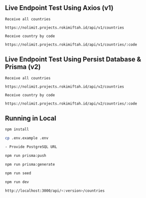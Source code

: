 ## Live Endpoint Test Using Axios (v1)

`Receive all countries`

```
https://nolimit.projects.rokimiftah.id/api/v1/countries
```

`Receive country by code`

```
https://nolimit.projects.rokimiftah.id/api/v1/countries/:code
```

## Live Endpoint Test Using Persist Database & Prisma (v2)

`Receive all countries`

```
https://nolimit.projects.rokimiftah.id/api/v2/countries
```

`Receive country by code`

```
https://nolimit.projects.rokimiftah.id/api/v2/countries/:code
```

## Running in Local

```bash
npm install
```

```bash
cp .env.example .env

- Provide PostgreSQL URL
```

```bash
npm run prisma:push
```

```bash
npm run prisma:generate
```

```bash
npm run seed
```

```bash
npm run dev

http://localhost:3000/api/<:version>/countries
```
